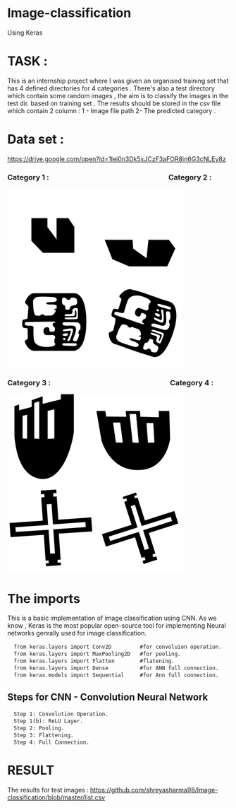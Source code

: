 # Image-classification 
Using Keras
 
# TASK :
This is an internship project where I was given an organised training set that has 4 defined directories for 4 categories . 
There's also a test directory which contain some random images , the aim is to classify the images in the test dir. based on training set . The results should be stored in the csv file which contain 2 column : 1 - Image file path 2- The predicted category .  

# Data set : 

https://drive.google.com/open?id=1Iei0n3Dk5xJCzF3aFOR8in6G3cNLEy8z

### Category 1 :  &nbsp;&nbsp;&nbsp;&nbsp;&nbsp;&nbsp;&nbsp;&nbsp;&nbsp;&nbsp;&nbsp;&nbsp;&nbsp;&nbsp;  &nbsp;&nbsp;&nbsp;&nbsp;&nbsp;&nbsp;&nbsp;&nbsp;&nbsp;&nbsp;&nbsp;&nbsp;&nbsp;&nbsp;&nbsp;&nbsp;&nbsp;&nbsp;&nbsp;&nbsp;&nbsp;&nbsp;&nbsp;&nbsp;&nbsp;&nbsp;&nbsp;&nbsp;  &nbsp;&nbsp;&nbsp;&nbsp;&nbsp;&nbsp;&nbsp;&nbsp;&nbsp;&nbsp;&nbsp;&nbsp; &nbsp;&nbsp;&nbsp;&nbsp;&nbsp;&nbsp;&nbsp;&nbsp;&nbsp;&nbsp;&nbsp;  Category 2 : 
<img src = "/pic/category 1_original_1013.png_bb7b257a-cd09-4d23-86b6-9de65832f938.png"  width="200" height="200"  /><img src="/pic/category 1_original_1013.png_bc4d56ae-3287-44e5-8e07-f227b0e11e4d.png"   width="200" height="200"/>&nbsp;&nbsp;&nbsp;&nbsp;&nbsp;&nbsp;&nbsp; <img src = "/pic/category 2_original_6000.png_8b9bab98-f39d-4ef7-b662-b634f15873f4.png"  width="200" height="200"  /><img src="/pic/category 2_original_6010.png_aeacf8a0-2f49-407f-83df-6d122e48adb8.png"   width="200" height="200"/> 

### Category 3 :  &nbsp;&nbsp;&nbsp;&nbsp;&nbsp;&nbsp;&nbsp;&nbsp;&nbsp;&nbsp;&nbsp;&nbsp;&nbsp;&nbsp;  &nbsp;&nbsp;&nbsp;&nbsp;&nbsp;&nbsp;&nbsp;&nbsp;&nbsp;&nbsp;&nbsp;&nbsp;&nbsp;&nbsp;&nbsp;&nbsp;&nbsp;&nbsp;&nbsp;&nbsp;&nbsp;&nbsp;&nbsp;&nbsp;&nbsp;&nbsp;&nbsp;&nbsp;  &nbsp;&nbsp;&nbsp;&nbsp;&nbsp;&nbsp;&nbsp;&nbsp;&nbsp;&nbsp;&nbsp;&nbsp; &nbsp;&nbsp;&nbsp;&nbsp;&nbsp;&nbsp;&nbsp;&nbsp;&nbsp;&nbsp;&nbsp;  Category 4 :

<img src = "/pic/category 3_original_4000.png_b86d6a8c-14da-4af8-861f-9cae6a870f03 (1).png"  width="200" height="200"  /><img src="/pic/category 3_original_4000.png_e644cef7-524c-4694-957d-7e88320c11f6.png"   width="200" height="200"/>&nbsp;&nbsp;&nbsp;&nbsp;&nbsp;&nbsp;&nbsp; <img src = "/pic/category 4_original_C000.png_ffdbf440-bd70-469f-a7eb-3aed46400edb.png"  width="200" height="200"  /><img src="/pic/category 4_original_C010.png_2c356427-d1b3-4ef8-b7fb-fdc707b88100.png"   width="200" height="200"/> 

# The imports

This is a basic implementation of image classification using CNN. As we know , Keras is the most popular open-source tool for implementing Neural networks genrally used for image classification.

      from keras.layers import Conv2D         #for convoluion operation.
      from keras.layers import MaxPooling2D   #for pooling.
      from keras.layers import Flatten        #flatening.
      from keras.layers import Dense          #for ANN full connection.
      from keras.models import Sequential     #for Ann full connection.


## Steps for CNN - Convolution Neural Network

      Step 1: Convolution Operation.
      Step 1(b): ReLU Layer.
      Step 2: Pooling.
      Step 3: Flattening.
      Step 4: Full Connection.
      
      
# RESULT
The results for test images : https://github.com/shreyasharma98/Image-classification/blob/master/list.csv

